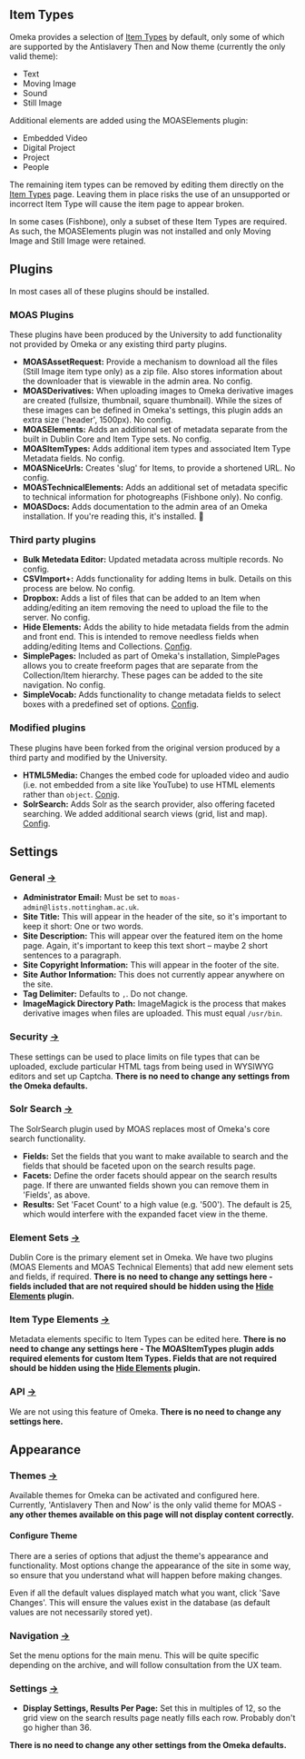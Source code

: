 ## Item Types

Omeka provides a selection of [Item Types](/admin/item-types) by default, only some of which are supported by the Antislavery Then and Now theme (currently the only valid theme):

* Text
* Moving Image
* Sound
* Still Image

Additional elements are added using the MOASElements plugin:

* Embedded Video
* Digital Project
* Project
* People

The remaining item types can be removed by editing them directly on the [Item Types](/admin/item-types) page. Leaving them in place risks the use of an unsupported or incorrect Item Type will cause the item page to appear broken.

In some cases (Fishbone), only a subset of these Item Types are required. As such, the MOASElements plugin was not installed and only Moving Image and Still Image were retained.

## Plugins

In most cases all of these plugins should be installed.

### MOAS Plugins

These plugins have been produced by the University to add functionality not provided by Omeka or any existing third party plugins.

* **MOASAssetRequest:** Provide a mechanism to download all the files (Still Image item type only) as a zip file. Also stores information about the downloader that is viewable in the admin area. No config.
* **MOASDerivatives:** When uploading images to Omeka derivative images are created (fullsize, thumbnail, square thumbnail). While the sizes of these images can be defined in Omeka's settings, this plugin adds an extra size ('header', 1500px). No config.
* **MOASElements:** Adds an additional set of metadata separate from the built in Dublin Core and Item Type sets. No config.
* **MOASItemTypes:** Adds additional item types and associated Item Type Metadata fields. No config.
* **MOASNiceUrls:** Creates 'slug' for Items, to provide a shortened URL. No config.
* **MOASTechnicalElements:** Adds an additional set of metadata specific to technical information for photogreaphs (Fishbone only). No config.
* **MOASDocs:** Adds documentation to the admin area of an Omeka installation. If you're reading this, it's installed. 🎉



### Third party plugins

* **Bulk Metedata Editor:** Updated metadata across multiple records. No config.
* **CSVImport+:** Adds functionality for adding Items in bulk. Details on this process are below. No config.
* **Dropbox:** Adds a list of files that can be added to an Item when adding/editing an item removing the need to upload the file to the server. No config.
* **Hide Elements:** Adds the ability to hide metadata fields from the admin and front end. This is intended to remove needless fields when adding/editing Items and Collections. [Config](/admin/plugins/config?name=HideElements).
* **SimplePages:** Included as part of Omeka's installation, SimplePages allows you to create freeform pages that are separate from the Collection/Item hierarchy. These pages can be added to the site navigation. No config.
* **SimpleVocab:** Adds functionality to change metadata fields to select boxes with a predefined set of options. [Config](/admin/simple-vocab).

### Modified plugins

These plugins have been forked from the original version produced by a third party and modified by the University.

* **HTML5Media:** Changes the embed code for uploaded video and audio (i.e. not embedded from a site like YouTube) to use HTML elements rather than `object`. [Conig](/admin/plugins/config?name=Html5Media).
* **SolrSearch:** Adds Solr as the search provider, also offering faceted searching. We added additional search views (grid, list and map). [Config](/admin/solr-search/server).


## Settings

### General [→](/admin/settings/edit-settings)

* **Administrator Email:** Must be set to `moas-admin@lists.nottingham.ac.uk`.
* **Site Title:** This will appear in the header of the site, so it's important to keep it short: One or two words.
* **Site Description:** This will appear over the featured item on the home page. Again, it's important to keep this text short – maybe 2 short sentences to a paragraph.
* **Site Copyright Information:** This will appear in the footer of the site.
* **Site Author Information:** This does not currently appear anywhere on the site.
* **Tag Delimiter:** Defaults to `,`. Do not change.
* **ImageMagick Directory Path:** ImageMagick is the process that makes derivative images when files are uploaded. This must equal `/usr/bin`.

### Security [→](/admin/settings/edit-security)

These settings can be used to place limits on file types that can be uploaded, exclude particular HTML tags from being used in WYSIWYG editors and set up Captcha. **There is no need to change any settings from the Omeka defaults.**

### Solr Search [→](/admin/settings/edit-search)

The SolrSearch plugin used by MOAS replaces most of Omeka's core search functionality.

* **Fields:** Set the fields that you want to make available to search and the fields that should be faceted upon on the search results page.
* **Facets:** Define the order facets should appear on the search results page. If there are unwanted fields shown you can remove them in 'Fields', as above.
* **Results:** Set 'Facet Count' to a high value (e.g. '500'). The default is 25, which would interfere with the expanded facet view in the theme.


### Element Sets [→](/admin/element-sets)

Dublin Core is the primary element set in Omeka. We have two plugins (MOAS Elements and MOAS Technical Elements) that add new element sets and fields, if required. **There is no need to change any settings here - fields included that are not required should be hidden using the [Hide Elements](/admin/plugins/config?name=HideElements) plugin.**

### Item Type Elements [→](/admin/settings/edit-item-type-elements)

Metadata elements specific to Item Types can be edited here. **There is no need to change any settings here - The MOASItemTypes plugin adds required elements for custom Item Types. Fields that are not required should be hidden using the [Hide Elements](/admin/plugins/config?name=HideElements) plugin.**

### API [→](/admin/settings/edit-api)

We are not using this feature of Omeka. **There is no need to change any settings here.**

## Appearance

### Themes [→](/admin/themes)

Available themes for Omeka can be activated and configured here. Currently, 'Antislavery Then and Now' is the only valid theme for MOAS - **any other themes available on this page will not display content correctly.**

#### Configure Theme

There are a series of options that adjust the theme's appearance and functionality. Most options change the appearance of the site in some way, so ensure that you understand what will happen before making changes.

Even if all the default values displayed match what you want, click 'Save Changes'. This will ensure the values exist in the database (as default values are not necessarily stored yet).

### Navigation [→](/admin/appearance/edit-navigation)

Set the menu options for the main menu. This will be quite specific depending on the archive, and will follow consultation from the UX team.

### Settings [→](/admin/appearance/edit-settings)

* **Display Settings, Results Per Page:** Set this in multiples of 12, so the grid view on the search results page neatly fills each row. Probably don't go higher than 36.

**There is no need to change any other settings from the Omeka defaults.**
